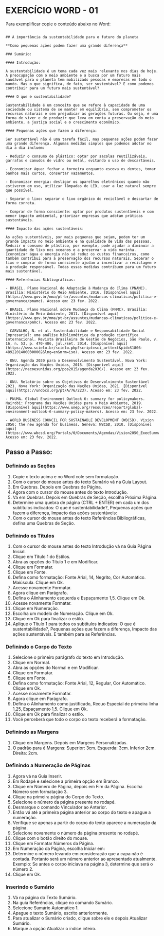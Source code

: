 # EXERCÍCIO WORD - 01

Para exemplificar copie o conteúdo abaixo no Word:

```

## A importância da sustentabilidade para o futuro do planeta

**Como pequenas ações podem fazer uma grande diferença**

### Sumário:

#### Introdução:

A sustentabilidade é um tema cada vez mais relevante nos dias de hoje. A preocupação com o meio ambiente e a busca por um futuro mais saudável para o planeta tem mobilizado pessoas e empresas em todo o mundo. Mas o que significa, de fato, ser sustentável? E como podemos contribuir para um futuro mais sustentável?

#### O que é sustentabilidade?

Sustentabilidade é um conceito que se refere à capacidade de uma sociedade ou sistema de se manter em equilíbrio, sem comprometer os recursos naturais e sem prejudicar as gerações futuras. Ou seja, é uma forma de viver e de produzir que leva em conta a preservação do meio ambiente, a justiça social e o crescimento econômico.

#### Pequenas ações que fazem a diferença:

Ser sustentável não é uma tarefa fácil, mas pequenas ações podem fazer uma grande diferença. Algumas medidas simples que podemos adotar no dia a dia incluem:

- Reduzir o consumo de plástico: optar por sacolas reutilizáveis, garrafas e canudos de vidro ou metal, evitando o uso de descartáveis.

- Economizar água: fechar a torneira enquanto escova os dentes, tomar banhos mais curtos, consertar vazamentos.

- Economizar energia: desligar os aparelhos eletrônicos quando não estiverem em uso, utilizar lâmpadas de LED, usar a luz natural sempre que possível.

- Separar o lixo: separar o lixo orgânico do reciclável e descartar de forma correta.

- Comprar de forma consciente: optar por produtos sustentáveis e com menor impacto ambiental, priorizar empresas que adotam práticas sustentáveis.

#### Impacto das ações sustentáveis:

As ações sustentáveis, por mais pequenas que sejam, podem ter um grande impacto no meio ambiente e na qualidade de vida das pessoas. Reduzir o consumo de plástico, por exemplo, pode ajudar a diminuir a quantidade de lixo nos oceanos e a preservar a vida marinha. Economizar água e energia não só reduz os custos financeiros, como também contribui para a preservação dos recursos naturais. Separar o lixo e comprar de forma consciente ajudam a incentivar a reciclagem e a produção responsável. Todas essas medidas contribuem para um futuro mais sustentável.

#### Referências Bibliográficas:

- BRASIL. Plano Nacional de Adaptação à Mudança do Clima (PNAMC). Brasília: Ministério do Meio Ambiente, 2016. [Disponível aqui](https://www.gov.br/mma/pt-br/assuntos/mudancas-climaticas/politica-e-governanca/pnamc). Acesso em: 23 fev. 2022.

- BRASIL. Plano Nacional sobre Mudança do Clima (PNMC). Brasília: Ministério do Meio Ambiente, 2011. [Disponível aqui](https://www.gov.br/mma/pt-br/assuntos/mudancas-climaticas/politica-e-governanca/pnmc). Acesso em: 23 fev. 2022.

- CARVALHO, N. et al. Sustentabilidade e Responsabilidade Social Empresarial: uma análise bibliométrica da produção científica internacional. Revista Brasileira de Gestão de Negócios, São Paulo, v. 16, n. 53, p. 470-486, jul./set. 2014. [Disponível aqui](https://www.scielo.br/scielo.php?script=sci_arttext&pid=S1806-48922014000300002&lng=en&nrm=iso). Acesso em: 23 fev. 2022.

- ONU. Agenda 2030 para o Desenvolvimento Sustentável. Nova York: Organização das Nações Unidas, 2015. [Disponível aqui](https://nacoesunidas.org/pos2015/agenda2030/). Acesso em: 23 fev. 2022.

- ONU. Relatório sobre os Objetivos de Desenvolvimento Sustentável 2021. Nova York: Organização das Nações Unidas, 2021. [Disponível aqui](https://undocs.org/pt/A/76/223). Acesso em: 23 fev. 2022.

- PNUMA. Global Environment Outlook 6: summary for policymakers. Nairobi: Programa das Nações Unidas para o Meio Ambiente, 2019. [Disponível aqui](https://www.unep.org/resources/report/global-environment-outlook-6-summary-policy-makers). Acesso em: 23 fev. 2022.

- WORLD BUSINESS COUNCIL FOR SUSTAINABLE DEVELOPMENT (WBCSD). Vision 2050: the new agenda for business. Geneva: WBCSD, 2010. [Disponível aqui](https://www.wbcsd.org/Portals/0/Documents/Agendas/Vision2050_ExecSummary_Feb2010.pdf). Acesso em: 23 fev. 2022.

```

## Passo a Passo:

### Definindo as Seções

1. Copie o texto acima e no Word cole sem formatação.
2. Com o cursor do mouse antes do texto Sumário vá na Guia Layout.
3. Em Quebras. Depois em Quebras de Página.
4. Agora com o cursor do mouse antes do texto Introdução.
5. Vá em Quebras. Depois em Quebras de Seção, escolha Próxima Página.
6. Determine uma quebra de página (CTRL + ENTER) em cada um dos subtítulos indicados: O que é sustentabilidade?, Pequenas ações que fazem a diferença, Impacto das ações sustentáveis:
7. Com o cursor do mouse antes do texto Referências Bibliográficas, defina uma Quebras de Seção.

### Definindo os Títulos

1. Com o cursor do mouse antes do texto Introdução vá na Guia Página Inicial.
2. Clique em Título 1 do Estilos.
3. Abra as opções do Título 1 e em Modificar.
4. Clique em Formatar.
5. Clique em Fonte.
6. Defina como formatação: Fonte Arial, 14, Negrito, Cor Automático. Maiúscula. Clique em Ok.
7. Acesse novamente Formatar.
8. Agora clique em Parágrafo.
9. Defina o Alinhamento esquerda e Espaçamento 1,5. Clique em Ok.
10. Acesse novamente Formatar.
11. Clique em Numeração.
12. Escolha um modelo de Numeração. Clique em Ok.
13. Clique em Ok para finalizar o estilo.
14. Aplique o Título 1 para todos os subtítulos indicados: O que é sustentabilidade?, Pequenas ações que fazem a diferença, Impacto das ações sustentáveis. E também para as Referências.

### Definindo o Corpo do Texto

1. Selecione o primeiro parágrafo do texto em Introdução.
2. Clique em Normal.
3. Abra as opções do Normal e em Modificar.
4. Clique em Formatar.
5. Clique em Fonte.
6. Defina como formatação: Fonte Arial, 12, Regular, Cor Automático. Clique em Ok.
7. Acesse novamente Formatar.
8. Agora clique em Parágrafo.
9. Defina o Alinhamento como justificado, Recuo Especial de primeira linha 1,25, Espaçamento 1,5. Clique em Ok.
10. Clique em Ok para finalizar o estilo.
11. Você perceberá que todo o corpo do texto receberá a formatação.

### Definindo as Margens

1. Clique em Margens. Depois em Margens Personalizadas.
2. O padrão para é Margens: Superior: 3cm. Esquerda: 3cm. Inferior 2cm. Direita: 2cm.

### Definindo a Numeração de Páginas

1. Agora vá na Guia Inserir.
2. Em Rodapé e selecione a primeira opção em Branco.
3. Clique em Número de Página, depois em Fim da Página. Escolha Número sem formatação 3.
4. Clique na primeira página do Corpo do Texto.
5. Selecione o número da página presente no rodapé.
6. Desmarque o comando Vinculador ao Anterior.
7. Então vá até a primeira página anterior ao corpo do texto e apague a numeração.
8. Verifique se apenas a partir do corpo do texto aparece a numeração da página.
9. Selecione novamente o número da página presente no rodapé.
10. Clique com o botão direito do mouse.
11. Clique em Formatar Números da Página.
12. Em Numeração da Página, escolha Iniciar em:
13. Determine o número levando em consideração que a capa não é contada. Portanto será um número anterior ao apresentado atualmente. Exemplo: Se antes o corpo iniciava na página 3, determine que será o número 2.
14. Clique em Ok.

### Inserindo o Sumário

1. Vá na página do Texto Sumário.
2. Na guia Referências, clique no comando Sumário.
3. Selecione Sumário Automático 1.
4. Apague o texto Sumário, escrito anteriormente.
5. Para atualizar o Sumário criado, clique sobre ele e depois Atualizar Sumário. 
6. Marque a opção Atualizar o índice inteiro.
